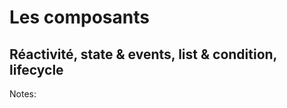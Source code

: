 <!-- .slide: class="transition-bg-sfeir-2" -->

# **Les composants**

## **Réactivité, state & events, list & condition, lifecycle**

Notes:
